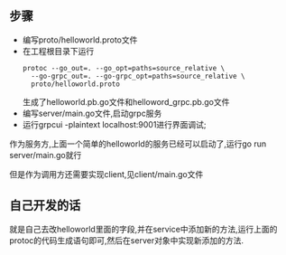<!--
 * @Author: zhounanjun
 * @Date: 2022-04-24 22:09:34
 * @LastEditors: zhounanjun
 * @LastEditTime: 2022-04-24 22:47:00
 * @Description: 请填写简介
-->

## 步骤
- 编写proto/helloworld.proto文件
- 在工程根目录下运行
  ```
  protoc --go_out=. --go_opt=paths=source_relative \
    --go-grpc_out=. --go-grpc_opt=paths=source_relative \
    proto/helloworld.proto
  ```
  生成了helloworld.pb.go文件和helloword_grpc.pb.go文件
- 编写server/main.go文件,启动grpc服务
- 运行grpcui -plaintext localhost:9001进行界面调试;

作为服务方,上面一个简单的helloworld的服务已经可以启动了,运行go run server/main.go就行

但是作为调用方还需要实现client,见client/main.go文件


## 自己开发的话
就是自己去改helloworld里面的字段,并在service中添加新的方法,运行上面的protoc的代码生成语句即可,然后在server对象中实现新添加的方法.

